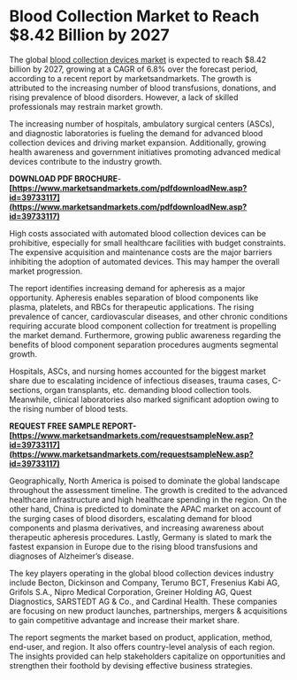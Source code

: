 Blood Collection Market to Reach $8.42 Billion by 2027
======================================================

The global [blood collection devices market](https://www.marketsandmarkets.com/Market-Reports/blood-collection-market-39733117.html) is expected to reach $8.42 billion by 2027, growing at a CAGR of 6.8% over the forecast period, according to a recent report by marketsandmarkets. The growth is attributed to the increasing number of blood transfusions, donations, and rising prevalence of blood disorders. However, a lack of skilled professionals may restrain market growth.

The increasing number of hospitals, ambulatory surgical centers (ASCs), and diagnostic laboratories is fueling the demand for advanced blood collection devices and driving market expansion. Additionally, growing health awareness and government initiatives promoting advanced medical devices contribute to the industry growth.

**DOWNLOAD PDF BROCHURE**\-**[https://www.marketsandmarkets.com/pdfdownloadNew.asp?id=39733117](https://www.marketsandmarkets.com/pdfdownloadNew.asp?id=39733117)**

High costs associated with automated blood collection devices can be prohibitive, especially for small healthcare facilities with budget constraints. The expensive acquisition and maintenance costs are the major barriers inhibiting the adoption of automated devices. This may hamper the overall market progression.

The report identifies increasing demand for apheresis as a major opportunity. Apheresis enables separation of blood components like plasma, platelets, and RBCs for therapeutic applications. The rising prevalence of cancer, cardiovascular diseases, and other chronic conditions requiring accurate blood component collection for treatment is propelling the market demand. Furthermore, growing public awareness regarding the benefits of blood component separation procedures augments segmental growth.

Hospitals, ASCs, and nursing homes accounted for the biggest market share due to escalating incidence of infectious diseases, trauma cases, C-sections, organ transplants, etc. demanding blood collection tools. Meanwhile, clinical laboratories also marked significant adoption owing to the rising number of blood tests.

**REQUEST FREE SAMPLE REPORT-[https://www.marketsandmarkets.com/requestsampleNew.asp?id=39733117](https://www.marketsandmarkets.com/requestsampleNew.asp?id=39733117)**

Geographically, North America is poised to dominate the global landscape throughout the assessment timeline. The growth is credited to the advanced healthcare infrastructure and high healthcare spending in the region. On the other hand, China is predicted to dominate the APAC market on account of the surging cases of blood disorders, escalating demand for blood components and plasma derivatives, and increasing awareness about therapeutic apheresis procedures. Lastly, Germany is slated to mark the fastest expansion in Europe due to the rising blood transfusions and diagnoses of Alzheimer’s disease.

The key players operating in the global blood collection devices industry include Becton, Dickinson and Company, Terumo BCT, Fresenius Kabi AG, Grifols S.A., Nipro Medical Corporation, Greiner Holding AG, Quest Diagnostics, SARSTEDT AG & Co., and Cardinal Health. These companies are focusing on new product launches, partnerships, mergers & acquisitions to gain competitive advantage and increase their market share.

The report segments the market based on product, application, method, end-user, and region. It also offers country-level analysis of each region. The insights provided can help stakeholders capitalize on opportunities and strengthen their foothold by devising effective business strategies.